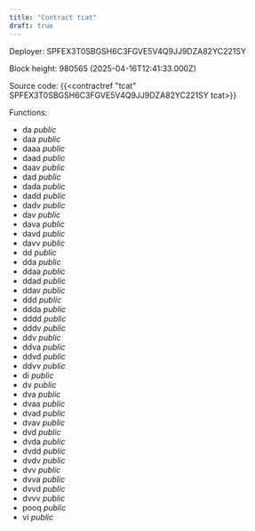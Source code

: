 ```yaml
---
title: "Contract tcat"
draft: true
---
```

Deployer: SPFEX3T0SBGSH6C3FGVE5V4Q9JJ9DZA82YC221SY


 



Block height: 980565 (2025-04-16T12:41:33.000Z)

Source code: {{<contractref "tcat" SPFEX3T0SBGSH6C3FGVE5V4Q9JJ9DZA82YC221SY tcat>}}

Functions:

* da _public_
* daa _public_
* daaa _public_
* daad _public_
* daav _public_
* dad _public_
* dada _public_
* dadd _public_
* dadv _public_
* dav _public_
* dava _public_
* davd _public_
* davv _public_
* dd _public_
* dda _public_
* ddaa _public_
* ddad _public_
* ddav _public_
* ddd _public_
* ddda _public_
* dddd _public_
* dddv _public_
* ddv _public_
* ddva _public_
* ddvd _public_
* ddvv _public_
* di _public_
* dv _public_
* dva _public_
* dvaa _public_
* dvad _public_
* dvav _public_
* dvd _public_
* dvda _public_
* dvdd _public_
* dvdv _public_
* dvv _public_
* dvva _public_
* dvvd _public_
* dvvv _public_
* pooq _public_
* vi _public_
